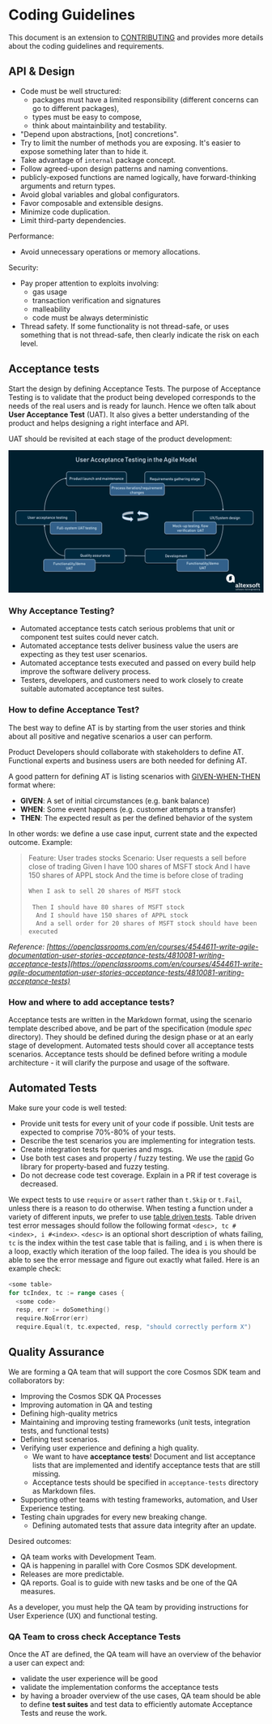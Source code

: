 # Coding Guidelines

This document is an extension to [CONTRIBUTING](./CONTRIBUTING.md) and provides more details about the coding guidelines and requirements.

## API & Design

+ Code must be well structured:
    + packages must have a limited responsibility (different concerns can go to different packages),
    + types must be easy to compose,
    + think about maintainbility and testability.
+ "Depend upon abstractions, [not] concretions".
+ Try to limit the number of methods you are exposing. It's easier to expose something later than to hide it.
+ Take advantage of `internal` package concept.
+ Follow agreed-upon design patterns and naming conventions.
+ publicly-exposed functions are named logically, have forward-thinking arguments and return types.
+ Avoid global variables and global configurators.
+ Favor composable and extensible designs.
+ Minimize code duplication.
+ Limit third-party dependencies.

Performance:

+ Avoid unnecessary operations or memory allocations.

Security:

+ Pay proper attention to exploits involving:
    + gas usage
    + transaction verification and signatures
    + malleability
    + code must be always deterministic
+ Thread safety. If some functionality is not thread-safe, or uses something that is not thread-safe, then clearly indicate the risk on each level.


## Acceptance tests

Start the design by defining Acceptance Tests. The purpose of Acceptance Testing is to
validate that the product being developed corresponds to the needs of the real users
and is ready for launch. Hence we often talk about **User Acceptance Test** (UAT).
It also gives a better understanding of the product and helps designing a right interface
and API.

UAT should be revisited at each stage of the product development:

![acceptance-tests.png](./docs/assets/acceptance-tests.png)

### Why Acceptance Testing?

- Automated acceptance tests catch serious problems that unit or component test suites could never catch.
- Automated acceptance tests deliver business value the users are expecting as they test user scenarios.
- Automated acceptance tests executed and passed on every build help improve the software delivery process.
- Testers, developers, and customers need to work closely to create suitable automated acceptance test suites.

### How to define Acceptance Test?

The best way to define AT is by starting from the user stories and think about all positive and negative scenarios a user can perform.

Product Developers should collaborate with stakeholders to define AT. Functional experts and business users are both needed for defining AT.

A good pattern for defining AT is listing scenarios with [GIVEN-WHEN-THEN](https://martinfowler.com/bliki/GivenWhenThen.html) format where:

- **GIVEN**: A set of initial circumstances (e.g. bank balance)
- **WHEN**: Some event happens (e.g. customer attempts a transfer)
- **THEN**: The expected result as per the defined behavior of the system

In other words: we define a use case input, current state and the expected outcome. Example:

> Feature: User trades stocks
>   Scenario: User requests a sell before close of trading
>     Given I have 100 shares of MSFT stock
>        And I have 150 shares of APPL stock
>        And the time is before close of trading
>
>     When I ask to sell 20 shares of MSFT stock
>
>      Then I should have 80 shares of MSFT stock
>       And I should have 150 shares of APPL stock
>       And a sell order for 20 shares of MSFT stock should have been executed

*Reference: [https://openclassrooms.com/en/courses/4544611-write-agile-documentation-user-stories-acceptance-tests/4810081-writing-acceptance-tests](https://openclassrooms.com/en/courses/4544611-write-agile-documentation-user-stories-acceptance-tests/4810081-writing-acceptance-tests)*

### How and where to add acceptance tests?

Acceptance tests are written in the Markdown format, using the scenario template described above, and be part of the specification (module _spec_ directory). They should be defined during the design phase or at an early stage of development. Automated tests should cover all acceptance tests scenarios.
Acceptance tests should be defined before writing a module architecture - it will clarify the purpose and usage of the software.

## Automated Tests

Make sure your code is well tested:

+ Provide unit tests for every unit of your code if possible. Unit tests are expected to comprise 70%-80% of your tests.
+ Describe the test scenarios you are implementing for integration tests.
+ Create integration tests for queries and msgs.
+ Use both test cases and property / fuzzy testing. We use the [rapid](pgregory.net/rapid) Go library for property-based and fuzzy testing.
+ Do not decrease code test coverage. Explain in a PR if test coverage is decreased.

We expect tests to use `require` or `assert` rather than `t.Skip` or `t.Fail`,
unless there is a reason to do otherwise.
When testing a function under a variety of different inputs, we prefer to use
[table driven tests](https://github.com/golang/go/wiki/TableDrivenTests).
Table driven test error messages should follow the following format
`<desc>, tc #<index>, i #<index>`.
`<desc>` is an optional short description of whats failing, `tc` is the
index within the test case table that is failing, and `i` is when there
is a loop, exactly which iteration of the loop failed.
The idea is you should be able to see the
error message and figure out exactly what failed.
Here is an example check:

```go
<some table>
for tcIndex, tc := range cases {
  <some code>
  resp, err := doSomething()
  require.NoError(err)
  require.Equal(t, tc.expected, resp, "should correctly perform X")
```

## Quality Assurance

We are forming a QA team that will support the core Cosmos SDK team and collaborators by:

- Improving the Cosmos SDK QA Processes
- Improving automation in QA and testing
- Defining high-quality metrics
- Maintaining and improving testing frameworks (unit tests, integration tests, and functional tests)
- Defining test scenarios.
- Verifying user experience and defining a high quality.
    - We want to have **acceptance tests**! Document and list acceptance lists that are implemented and identify acceptance tests that are still missing.
    - Acceptance tests should be specified in `acceptance-tests` directory as Markdown files.
- Supporting other teams with testing frameworks, automation, and User Experience testing.
- Testing chain upgrades for every new breaking change.
    - Defining automated tests that assure data integrity after an update.

Desired outcomes:

- QA team works with Development Team.
- QA is happening in parallel with Core Cosmos SDK development.
- Releases are more predictable.
- QA reports. Goal is to guide with new tasks and be one of the QA measures.

As a developer, you must help the QA team by providing instructions for User Experience (UX) and functional testing.

### QA Team to cross check Acceptance Tests

Once the AT are defined, the QA team will have an overview of the behavior a user can expect and:

- validate the user experience will be good
- validate the implementation conforms the acceptance tests
- by having a broader overview of the use cases, QA team should be able to define **test suites** and test data to efficiently automate Acceptance Tests and reuse the work.
